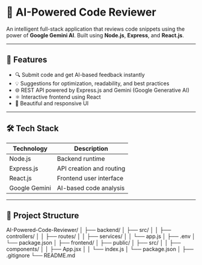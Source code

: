 # 🧠 AI-Powered Code Reviewer

An intelligent full-stack application that reviews code snippets using the power of **Google Gemini AI**. Built using **Node.js**, **Express**, and **React.js**.

---

## 🚀 Features

- 🔍 Submit code and get AI-based feedback instantly
- 💡 Suggestions for optimization, readability, and best practices
- 🌐 REST API powered by Express.js and Gemini (Google Generative AI)
- ⚛️ Interactive frontend using React
- 🌈 Beautiful and responsive UI 

---

## 🛠️ Tech Stack

| Technology | Description                    |
|------------|--------------------------------|
| Node.js    | Backend runtime                |
| Express.js | API creation and routing       |
| React.js   | Frontend user interface        |
| Google Gemini | AI-based code analysis     |

---

## 📁 Project Structure
AI-Powered-Code-Reviewer/
│
├── backend/
│ ├── src/
│ │ ├── controllers/
│ │ ├── routes/
│ │ ├── services/
│ │ └── app.js
│ ├── .env
│ └── package.json
│
├── frontend/
│ ├── public/
│ ├── src/
│ │ ├── components/
│ │ ├── App.jsx
│ │ └── index.js
│ └── package.json
│
├── .gitignore
└── README.md


